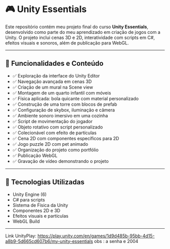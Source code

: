 # 🎮 Unity Essentials 

Este repositório contém meu projeto final do curso **Unity Essentials**, desenvolvido como parte do meu aprendizado em criação de jogos com a Unity. O projeto inclui cenas 3D e 2D, interatividade com scripts em C#, efeitos visuais e sonoros, além de publicação para WebGL.

---

## 🧩 Funcionalidades e Conteúdo

- ✅ Exploração da interface do Unity Editor  
- ✅ Navegação avançada em cenas 3D  
- ✅ Criação de um mural na Scene view  
- ✅ Montagem de um quarto infantil com móveis  
- ✅ Física aplicada: bola quicante com material personalizado  
- ✅ Construção de uma torre com blocos de prefab  
- ✅ Configuração de skybox, iluminação e câmera  
- ✅ Ambiente sonoro imersivo em uma cozinha  
- ✅ Script de movimentação do jogador  
- ✅ Objeto rotativo com script personalizado  
- ✅ Colecionável com efeito de partículas  
- ✅ Cena 2D com componentes específicos para 2D  
- ✅ Jogo puzzle 2D com pet animado  
- ✅ Organização do projeto como portfólio  
- ✅ Publicação WebGL  
- ✅ Gravação de vídeo demonstrando o projeto

---

## 🚀 Tecnologias Utilizadas

- Unity Engine (6)  
- C# para scripts  
- Sistema de Física da Unity  
- Componentes 2D e 3D  
- Efeitos visuais e partículas  
- WebGL Build  

---
Link  UnityPlay: https://play.unity.com/en/games/1d9d485b-95bb-4d15-a8b9-5d665cd607b6/my-unity-essentials
obs : a senha   e 2004 

